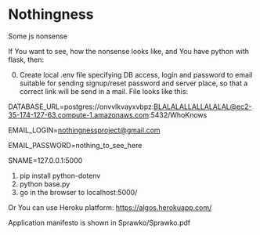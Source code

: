 # Nothingness
Some js nonsense

If You want to see, how the nonsense looks like, and You have python with flask, then:

0) Create local .env file specifying DB access, login and password to email suitable for sending signup/reset password and server place, so that a correct link will be send in a mail.
File looks like this:

DATABASE_URL=postgres://onvvlkvayxvbpz:BLALALALLALLALALAL@ec2-35-174-127-63.compute-1.amazonaws.com:5432/WhoKnows

EMAIL_LOGIN=nothingnessproject@gmail.com

EMAIL_PASSWORD=nothing_to_see_here

SNAME=127.0.0.1:5000

1) pip install python-dotenv
2) python base.py
3) go in the browser to localhost:5000/

Or You can use Heroku platform: https://algos.herokuapp.com/


Application manifesto is shown in Sprawko/Sprawko.pdf
